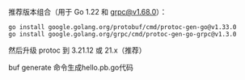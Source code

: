 推荐版本组合（用于 Go 1.22 和 grpc@v1.68.0）：

```shell
go install google.golang.org/protobuf/cmd/protoc-gen-go@v1.33.0
go install google.golang.org/grpc/cmd/protoc-gen-go-grpc@v1.3.0
```
然后升级 protoc 到 3.21.12 或 21.x（推荐）

buf generate 命令生成hello.pb.go代码

